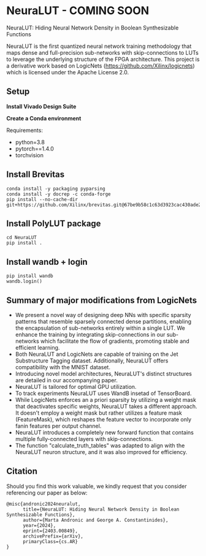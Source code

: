 # NeuraLUT - COMING SOON
NeuraLUT: Hiding Neural Network Density in Boolean Synthesizable Functions

NeuraLUT is the first quantized neural network training methodology that maps dense and full-precision sub-networks with skip-connections to LUTs to leverage the underlying structure of the FPGA architecture. This project is a derivative work based on LogicNets (https://github.com/Xilinx/logicnets) which is licensed under the Apache License 2.0.

## Setup
**Install Vivado Design Suite**

**Create a Conda environment**

Requirements:
* python=3.8
* pytorch==1.4.0
* torchvision

## Install Brevitas
```
conda install -y packaging pyparsing
conda install -y docrep -c conda-forge
pip install --no-cache-dir git+https://github.com/Xilinx/brevitas.git@67be9b58c1c63d3923cac430ade2552d0db67ba5
```

## Install PolyLUT package
```
cd NeuraLUT
pip install .
```
## Install wandb + login
```
pip install wandb
wandb.login()
```
## Summary of major modifications from LogicNets
* We present a novel way of designing deep NNs with specific sparsity patterns that resemble sparsely connected dense partitions, enabling the encapsulation of sub-networks
entirely within a single LUT. We enhance the training by integrating skip-connections
in our sub-networks which facilitate the flow of gradients,
promoting stable and efficient learning.
* Both NeuraLUT and LogicNets are capable of training on the Jet Substructure Tagging dataset. Additionally, NeuraLUT offers compatibility with the MNIST dataset.
* Introducing novel model architectures, NeuraLUT's distinct structures are detailed in our accompanying paper.
* NeuraLUT is tailored for optimal GPU utilization.
* To track experiments NeuraLUT uses WandB insetad of TensorBoard.
* While LogicNets enforces an a priori sparsity by utilizing a weight mask that deactivates specific weights, NeuraLUT takes a different approach. It doesn't employ a weight mask but rather utilizes a feature mask (FeatureMask), which reshapes the feature vector to incorporate only fanin features per output channel.
* NeuraLUT introduces a completely new forward function that contains multiple fully-connected layers with skip-connections.
* The function "calculate_truth_tables" was adapted to align with the NeuraLUT neuron structure, and it was also improved for efficiency.

## Citation
Should you find this work valuable, we kindly request that you consider referencing our paper as below:
```
@misc{andronic2024neuralut,
      title={NeuraLUT: Hiding Neural Network Density in Boolean Synthesizable Functions}, 
      author={Marta Andronic and George A. Constantinides},
      year={2024},
      eprint={2403.00849},
      archivePrefix={arXiv},
      primaryClass={cs.AR}
}
```